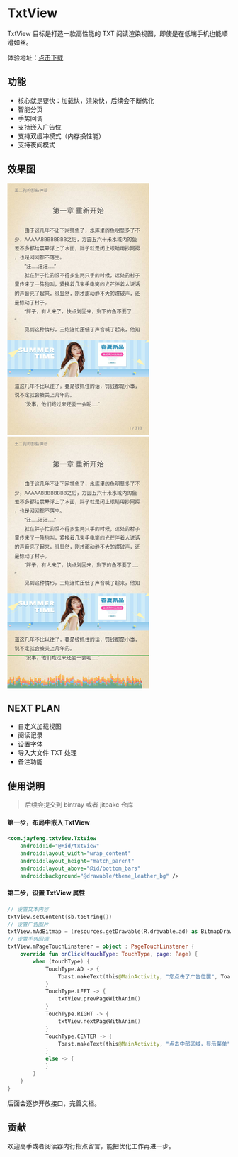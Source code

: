 # TxtView

TxtView 目标是打造一款高性能的 TXT 阅读渲染视图，即使是在低端手机也能顺滑如丝。

体验地址：[点击下载](release/)


## 功能

- 核心就是要快：加载快，渲染快，后续会不断优化
- 智能分页
- 手势回调
- 支持嵌入广告位
- 支持双缓冲模式（内存换性能）
- 支持夜间模式

## 效果图

![Screenshot](art/screen-normal.png)
![Screenshot](art/screen-gpu.png)


## NEXT PLAN

- 自定义加载视图
- 阅读记录
- 设置字体
- 导入大文件 TXT 处理
- 备注功能

## 使用说明

> 后续会提交到 bintray 或者 jitpakc 仓库

#### 第一步，布局中嵌入 TxtView

```xml
<com.jayfeng.txtview.TxtView
    android:id="@+id/txtView"
    android:layout_width="wrap_content"
    android:layout_height="match_parent"
    android:layout_above="@id/bottom_bars"
    android:background="@drawable/theme_leather_bg" />
```

#### 第二步，设置 TxtView 属性

```kotlin
// 设置文本内容
txtView.setContent(sb.toString())
// 设置广告图片
txtView.mAdBitmap = (resources.getDrawable(R.drawable.ad) as BitmapDrawable).bitmap
// 设置手势回调
txtView.mPageTouchLinstener = object : PageTouchLinstener {
    override fun onClick(touchType: TouchType, page: Page) {
        when (touchType) {
            TouchType.AD -> {
                Toast.makeText(this@MainActivity, "您点击了广告位置", Toast.LENGTH_SHORT).show()
            }
            TouchType.LEFT -> {
                txtView.prevPageWithAnim()
            }
            TouchType.RIGHT -> {
                txtView.nextPageWithAnim()
            }
            TouchType.CENTER -> {
                Toast.makeText(this@MainActivity, "点击中部区域，显示菜单", Toast.LENGTH_SHORT).show()
            }
            else -> {
            }
        }
    }
}
```

后面会逐步开放接口，完善文档。

## 贡献

欢迎高手或者阅读器内行指点留言，能把优化工作再进一步。

